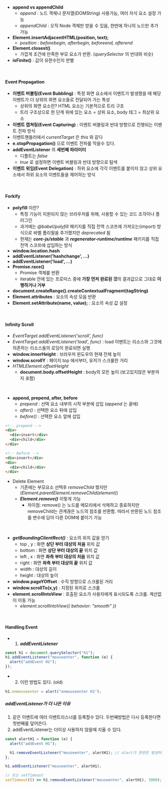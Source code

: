 - **append vs appendChild**
  - _append_ : 노드 객체나 문자열(DOMString) 사용가능, 여러 자식 요소 설정 가능
  - _appendChild_ : 오직 Node 객체만 받을 수 있음, 한번에 하나의 노드만 추가 가능
- **Element.insertAdjacentHTML(position, text);**
  - _position : beforebegin, afterbegin, beforeend, afterend_
- **Element.closest()**
  - 가깝게 조건에 만족한 부모 요소가 반환. (_querySelector_ 의 반대와 비슷)
- **isFinite()** : 값이 유한수인지 판별

<br>

#### Event Propagation

- **이벤트 버블링(Event Bubbling)** : 특정 화면 요소에서 이벤트가 발생했을 때 해당 이벤트가 더 상위의 화면 요소들로 전달되어 가는 특성
  - 상위의 화면 요소란? HTML 요소는 기본적으로 트리 구조
  - 트리 구조상으로 한 단계 위에 있는 요소 = 상위 요소, body 태그 = 최상위 요소
- **이벤트 캡쳐링(Event Capturing)** : 이벤트 버블링과 반대 방향으로 진행되는 이벤트 전파 방식
- 이벤트핸들러에서 _currentTarget_ 은 _this_ 와 같다
- **e.stopPropagation()** 으로 이벤트 전파를 막을수 있다.
- **addEventListener** 의 **세번째 파라미터**
  - 디폴트는 _false_
  - _true_ 로 설정하면 이벤트 버블링과 반대 방향으로 탐색
- **이벤트 위임(Event Delegation)** : 하위 요소에 각각 이벤트를 붙이지 않고 상위 요소에서 하위 요소의 이벤트들을 제어하는 방식

<br>

#### Forkify

- **polyfill** 이란?
  - 특정 기능이 지원되지 않는 브라우저를 위해, 사용할 수 있는 코드 조각이나 플러그인
  - 과거에는 _@babel/polyfill_ 패키지를 직접 전역 스코프에 가져오는(import) 방식으로 바벨 폴리필을 추가했지만 _deprecated_ 됨
  - 현재는 **_core-js/stable_** 과 **_regenerator-runtime/runtime_** 패키지를 직접 전역 스코프에 삽입하는 방식
- **window.location.hash**
- **addEventListener('hashchange', ...)**
- **addEventListener('load', ...)**
- **Promise.race()**
  - Promise 객체를 반환
  - iterable 안에 있는 프로미스 중에 **가장 먼저 완료된 것**의 결과값으로 그대로 **이행하거나 거부**
- **document.createRange().createContextualFragment(tagString)**
- **Element.attributes** : 요소의 속성 모음 반환
- **Element.setAttribute(name, value);** : 요소의 속성 값 설정

<br>

#### Infinity Scroll

- _EventTarget.addEventListener('scroll', func)_
- _EventTarget.addEventListener('load', func)_ : load 이벤트는 리소스와 그것에 의존하는 리소스들의 로딩이 완료되면 실행
- **window.innerHeight** : 브라우저 윈도우의 현재 전체 높이
- **window.scrollY** : 페이지 top 에서부터, 유저가 스크롤한 거리
- _HTMLElement.offsetHeight_
  - **document.body.offsetHeight** : body의 모든 높이 (보고있지않은 부분까지 포함)

<br>

- **append, prepend, after, before**
  - _prepend_ : 선택 요소 내부의 시작 부분에 삽입 (_append_ 는 끝에)
  - _after()_ : 선택한 요소 뒤에 삽입
  - _before()_ : 선택한 요소 앞에 삽입

```html
<!-- prepend -->
<div>
  <div>insert</div>
  <div>child</div>
</div>

<!-- before -->
<div>insert</div>
<div>
  <div>child</div>
</div>
```

- Delete Element
  - 기존에는 부모요소 선택후 _removeChild_ 했지만 (_Element.parentElement.removeChild(element)_)
  - **_Element.remove()_** 이렇게 가능
    - 차이점: remove() 는 노드를 메모리에서 삭제하고 종료하지만 removeChild는 관계끊은 노드의 참조를 반환함. 따라서 반환된 노드 참조를 변수에 담아 다른 DOM에 붙이기 가능

<br/>

- **_getBoundingClientRect()_** : 요소의 위치 값을 얻기
  - top , y : 화면 **상단 부터 대상의 처음** 위치 값
  - bottom : 화면 **상단 부터 대상의 끝** 위치 값
  - left , x : 화면 **좌측 부터 대상의 처음** 위치 값
  - right : 화면 **좌측 부터 대상의 끝** 위치 값
  - width : 대상의 길이
  - height : 대상의 높이
- **window.pageYOffset** : 수직 방향으로 스크롤된 거리
- **window.scrollTo(x,y)** : 지정된 위치로 스크롤
- **element.scrollIntoView** : 호출된 요소가 사용자에게 표시되도록 스크롤. 계산없이 이동 가능
  - _element.scrollIntoView({ behavior: "smooth" })_

<br>

#### Handling Event

- 1. **_addEventListener_**

```js
const h1 = document.querySelector("h1");
h1.addEventListener("mouseenter", function (e) {
  alert("addEvent H1");
});
```

- 2. 이런 방법도 있다. (old)

```js
h1.onmouseenter = alert("onmouseenter H1");
```

##### addEventListener가 더 나은 이유

1.  같은 이벤트에 여러 이벤트리스너를 등록할수 있다. 두번째방법은 다시 등록한다면 첫번째를 덮어쓴다.
2.  addEventListener는 더이상 사용하지 않을때 지울 수 있다.

```js
const alertH1 = function (e) {
  alert("addEvent H1");

  h1.removeEventListener("mouseenter", alertH1); // alert가 한번만 발생하고 끝난다.
};

h1.addEventListener("mouseenter", alertH1);

// 또는 setTimeout
setTimeout(() => h1.removeEventListener("mouseenter", alertH1), 3000);
```

<Br>

<!-- - **new IntersectionObserver(obsCallback, obsOptions);** -->
